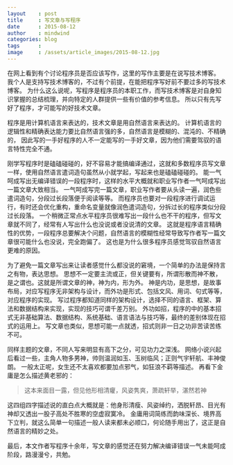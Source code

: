 ```yaml
---
layout    : post
title     : 写文章与写程序
date      : 2015-08-12
author    : mindwind
categories: blog
tags      :
image     : /assets/article_images/2015-08-12.jpg
---
```



在网上看到有个讨论程序员是否应该写作，这里的写作主要是在说写技术博客。
我个人是支持写技术博客的，不过有个前提，在能把程序写好前不要过多的写技术博客。
为什么这么说呢，写程序是程序员的本职工作，而写技术博客是对自身知识掌握的总结梳理，并向特定的人群提供一些有价值的参考信息。
所以只有先写好了程序，才可能写的好技术文章。


程序是用计算机语言来表达的，技术文章是用自然语言来表达的。
计算机语言的逻辑性和精确表达能力要比自然语言强的多，自然语言是模糊的、混沌的、不精确的，
因此写的一手好程序的人不一定能写的一手好文章，因为他们需要驾驭的语言特性完全不通。

刚学写程序时是磕磕碰碰的，好不容易才能搞编译通过，这就和多数程序员写文章一样，使用自然语言遣词造句虽然从小就学起，写起来也是磕磕碰碰的。
能一气呵成写出无编译错误的一段程序时，这样的水平大概就和职业写作者一气呵成写出一篇文章大致相当。
一气呵成写完一篇文章，职业写作者要从头读一遍，润色些遣词造句，分段过长段落便于阅读等等。
而程序员也要对一段程序进行调试运行，有时还会优化重构，重命名变量就像润色遣词造句，分拆过长的程序类似分段过长段落。
一个稍微正常点水平程序员很难写出一段什么也不干的程序，但写文章就不同了，经常有人写出什么也没说或者没说清的文章。
这就是程序语言精确性的优势，一段程序总要解决个问题，自然语言的模糊性经常导致写作者写一篇文章很可能什么也没说，完全跑偏了。
这也是为什么很多程序员感觉驾驭自然语言更难的原因。

为了避免一篇文章写出来让读者感觉什么都没说的窘境，一个简单的办法是保持言之有物，表达思想。
思想不一定要主流或正，但关键要有，所谓形散而神不散，是之谓也。这就是所谓文章的神，神为内，形为外。
神是内功，是思想，是故事布局，对应写程序无非架构与设计，而外功是形式、包括文风、用词、句式等等，对应程序的实现。
写过程序都知道同样的架构设计，选择不同的语言、框架、算法和数据结构来实现，实现的技巧可谓千差万别。
外功如招，程序的中的基本招式无非基础算法、数据结构、系统基础、语言语法与技巧等，最终的差别体现在招式的运用上。
写文章也类似，思想可能一点就透，招式则非一日之功非苦读苦练不可。

同样主题的文章，不同人写来明显有高下之分，可见功力之深浅。
网络小说兴起后看过一些，主角人物多男神，帅则温润如玉、玉树临风；正则气宇轩航、丰神俊朗。
一般太正呢，女生还不太喜欢都要加点邪气，如狂浪不羁等描述。
再看下金庸是怎么描述黄老邪的：

 > 这本来面目一露，但见他形相清癯，风姿隽爽，萧疏轩举，湛然若神

这四组四字描述说的直白点大概就是：他身形清瘦、风姿绰约，洒脱轩昂、目光有神却又透出一股子高处不胜寒的空虚寂寞冷。
金庸用词简练而韵味深长、境界高下立判，就这么简单一句描述一般人读来都未必顺口，何论随手用出了，这正是自然语言的精妙之处。


最后，本文作者写程序十余年，写文章的感觉还在努力解决编译错误一气未能呵成阶段，路漫漫兮，共勉。
